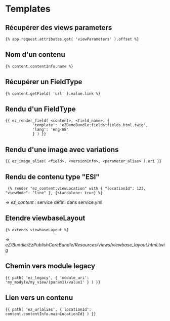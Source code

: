 Templates
=========


Récupérer des views parameters
------------------------------
    {% app.request.attributes.get( 'viewParameters' ).offset %}

Nom d'un contenu
----------------
    {% content.contentInfo.name %}

Récupérer un FieldType
----------------------
    {% content.getField( 'url' ).value.link %}
    
Rendu d'un FieldType
--------------------

    {{ ez_render_field( <content>, <field_name>, { 
                'template': 'eZDemoBundle:fields:fields.html.twig',
                'lang': 'eng-GB' 
                } ) }}

Rendu d'une image avec variations
---------------------------------
    {{ ez_image_alias( <field>, <versionInfo>, <parameter_alias> ).uri }}

Rendu de contenu type "ESI"
---------------------------

     {% render "ez_content:viewLocation" with { "locationId": 123, "viewMode": "line" }, {standalone: true} %}

=> *ez_content* : service défini dans service.yml

Etendre viewbaseLayout
----------------------

    {% extends viewbaseLayout %}

=> *eZ/Bundle/EzPublishCoreBundle/Resources/views/viewbase_layout.html.twig*

Chemin vers module legacy
-------------------------

    {{ path( 'ez_legacy', { 'module_uri': 'my_modyle/my_view/(param1)/value1' } ) }}


Lien vers un contenu
--------------------
    {{ path( 'ez_urlalias', {'locationId': content.contentInfo.mainLocationId} ) }}


